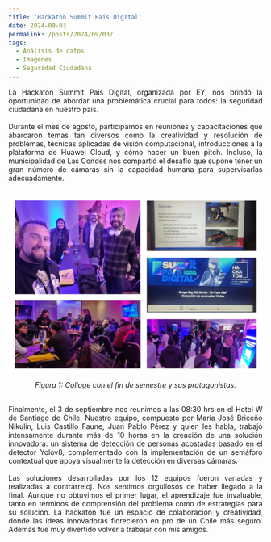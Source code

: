 ```yaml
---
title: 'Hackaton Summit País Digital'
date: 2024-09-03
permalink: /posts/2024/09/03/
tags:
  - Análisis de datos
  - Imagenes
  - Seguridad Ciudadana
---
```

<div style="text-align: justify;">La Hackatón Summit País Digital, organizada por EY, nos brindó la oportunidad de abordar una problemática crucial para todos: la seguridad ciudadana en nuestro país.</div>
<br>
<div style="text-align: justify;">Durante el mes de agosto, participamos en reuniones y capacitaciones que abarcaron temas tan diversos como la creatividad y resolución de problemas, técnicas aplicadas de visión computacional, introducciones a la plataforma de Huawei Cloud, y cómo hacer un buen pitch. Incluso, la municipalidad de Las Condes nos compartió el desafío que supone tener un gran número de cámaras sin la capacidad humana para supervisarlas adecuadamente.</div>
<br>


<p align="center">
  <p align="center">
  <img src="/files/2409_03.jpg" alt="Collage de la Hackatón y sus protagonistas">
</p>
<p align="center">
  <em>Figura 1: Collage con el fin de semestre y sus protagonistas.</em>
</p>
<br>
<div style="text-align: justify;">Finalmente, el 3 de septiembre nos reunimos a las 08:30 hrs en el Hotel W de Santiago de Chile. Nuestro equipo, compuesto por María José Briceño Nikulin, Luis Castillo Faune, Juan Pablo Pérez y quien les habla, trabajó intensamente durante más de 10 horas en la creación de una solución innovadora: un sistema de detección de personas acostadas basado en el detector Yolov8, complementado con la implementación de un semáforo contextual que apoya visualmente la detección en diversas cámaras.</div>
<br>
<div style="text-align: justify;">Las soluciones desarrolladas por los 12 equipos fueron variadas y realizadas a contrarreloj. Nos sentimos orgullosos de haber llegado a la final. Aunque no obtuvimos el primer lugar, el aprendizaje fue invaluable, tanto en términos de comprensión del problema como de estrategias para su solución. La hackatón fue un espacio de colaboración y creatividad, donde las ideas innovadoras florecieron en pro de un Chile más seguro. Además fue muy divertido volver a trabajar con mis amigos.</div>


